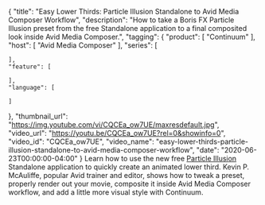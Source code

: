 {
  "title": "Easy Lower Thirds: Particle Illusion Standalone to Avid Media Composer Workflow",
  "description": "How to take a Boris FX Particle Illusion preset from the free Standalone application to a final composited look inside Avid Media Composer.",
  "tagging": {
    "product": [
      "Continuum"
    ],
    "host": [
      "Avid Media Composer"
    ],
    "series": [

    ],
    "feature": [

    ],
    "language": [

    ]
  },
  "thumbnail_url": "https://img.youtube.com/vi/CQCEa_ow7UE/maxresdefault.jpg",
  "video_url": "https://youtu.be/CQCEa_ow7UE?rel=0&showinfo=0",
  "video_id": "CQCEa_ow7UE",
  "video_name": "easy-lower-thirds-particle-illusion-standalone-to-avid-media-composer-workflow",
  "date": "2020-06-23T00:00:00-04:00"
}
Learn how to use the new free [Particle Illusion](https://borisfx.com/products/particle-illusion/ "Boris FX Particle Illusion") Standalone application to quickly create an animated lower third. Kevin P. McAuliffe, popular Avid trainer and editor, shows how to tweak a preset, properly render out your movie, composite it inside Avid Media Composer workflow, and add a little more visual style with Continuum.
